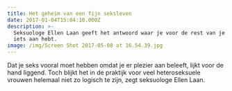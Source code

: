 ```yaml
---
title: Het geheim van een fijn seksleven
date: 2017-01-04T15:04:10.000Z
description: >-
  Seksuologe Ellen Laan geeft het antwoord waar je voor de rest van je leven
  iets aan hebt.
image: /img/Screen Shot 2017-05-08 at 16.54.39.jpg
---
```


Dat je seks vooral moet hebben omdat je er plezier aan beleeft, lijkt voor de hand liggend. Toch blijkt het in de praktijk voor veel heteroseksuele vrouwen helemaal niet zo logisch te zijn, zegt seksuologe Ellen Laan.